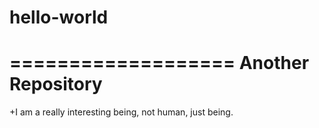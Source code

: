 # hello-world
===================
Another Repository
===================
+I am a really interesting being, not human, just being.
